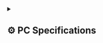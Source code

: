 <details>
  <summary><h2>⚙️ PC Specifications</h2></summary>
  <p align="left">
    <img src="assets/spec-new.png" alt="My PC Specs" width="500"/>
  </p>
</details>

